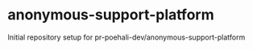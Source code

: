 # anonymous-support-platform

Initial repository setup for pr-poehali-dev/anonymous-support-platform